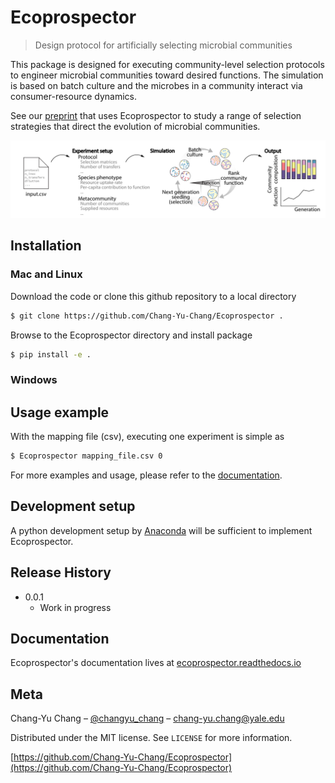 # Ecoprospector

> Design protocol for artificially selecting microbial communities

This package is designed for executing community-level selection protocols to engineer microbial communities toward desired functions. The simulation is based on batch culture and the microbes in a community interact via   consumer-resource dynamics.

See our [preprint](https://www.biorxiv.org/content/10.1101/2020.07.24.214775v2) that uses Ecoprospector to study a range of selection strategies that direct the evolution of microbial communities.

![](outline.png)

## Installation

### Mac and Linux

Download the code or clone this github repository to a local directory 

```sh
$ git clone https://github.com/Chang-Yu-Chang/Ecoprospector .
```

Browse to the Ecoprospector directory and install package 
```sh
$ pip install -e .
```

### Windows


## Usage example

With the mapping file (csv), executing one experiment is simple as 

```sh
$ Ecoprospector mapping_file.csv 0
```

For more examples and usage, please refer to the [documentation](https://ecoprospector.readthedocs.io/en/latest/).

## Development setup

A python development setup by [Anaconda](https://docs.anaconda.com/anaconda/install/) will be sufficient to implement Ecoprospector.

## Release History

* 0.0.1
    * Work in progress

## Documentation

Ecoprospector's documentation lives at [ecoprospector.readthedocs.io](https://ecoprospector.readthedocs.io/en/latest/)

## Meta

Chang-Yu Chang – [@changyu_chang](https://twitter.com/changyu_chang) – chang-yu.chang@yale.edu

Distributed under the MIT license. See ``LICENSE`` for more information.

[https://github.com/Chang-Yu-Chang/Ecoprospector](https://github.com/Chang-Yu-Chang/Ecoprospector)


